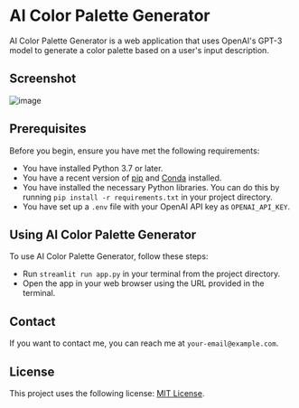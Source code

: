 # AI Color Palette Generator

AI Color Palette Generator is a web application that uses OpenAI's GPT-3 model to generate a color palette based on a user's input description.

## Screenshot
![image](https://github.com/fatlina99/ColorAI_App/assets/141213373/88507b5e-1d67-4845-af09-37f10483dccc)

## Prerequisites

Before you begin, ensure you have met the following requirements:

- You have installed Python 3.7 or later.
- You have a recent version of [pip](https://pip.pypa.io/en/stable/installation/) and [Conda](https://docs.conda.io/projects/conda/en/latest/user-guide/install/) installed.
- You have installed the necessary Python libraries. You can do this by running `pip install -r requirements.txt` in your project directory.
- You have set up a `.env` file with your OpenAI API key as `OPENAI_API_KEY`.

## Using AI Color Palette Generator

To use AI Color Palette Generator, follow these steps:

- Run `streamlit run app.py` in your terminal from the project directory.
- Open the app in your web browser using the URL provided in the terminal.

## Contact

If you want to contact me, you can reach me at `your-email@example.com`.

## License

This project uses the following license: [MIT License](<link_to_license>).
